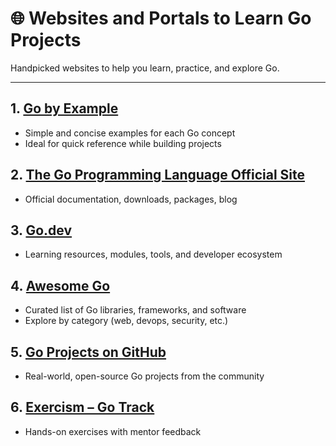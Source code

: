 # 🌐 Websites and Portals to Learn Go Projects

Handpicked websites to help you learn, practice, and explore Go.

---

## 1. [Go by Example](https://gobyexample.com/)  
- Simple and concise examples for each Go concept  
- Ideal for quick reference while building projects

## 2. [The Go Programming Language Official Site](https://golang.org/)  
- Official documentation, downloads, packages, blog

## 3. [Go.dev](https://go.dev/)  
- Learning resources, modules, tools, and developer ecosystem

## 4. [Awesome Go](https://awesome-go.com/)  
- Curated list of Go libraries, frameworks, and software  
- Explore by category (web, devops, security, etc.)

## 5. [Go Projects on GitHub](https://github.com/topics/go)  
- Real-world, open-source Go projects from the community

## 6. [Exercism – Go Track](https://exercism.org/tracks/go)  
- Hands-on exercises with mentor feedback
